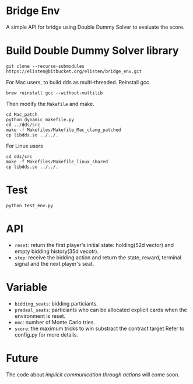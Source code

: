 # Bridge Env

A simple API for bridge using Double Dummy Solver to evaluate the score.

# Build Double Dummy Solver library

```
git clone --recurse-submodules https://elisten@bitbucket.org/elisten/bridge_env.git
```

For Mac users, to build dds as multi-threaded. Reinstall gcc

```brew reinstall gcc --without-multilib```


Then modify the `Makefile` and make.

```
cd Mac_patch
python dynamic_makefile.py
cd ../dds/src
make -f Makefiles/Makefile_Mac_clang_patched
cp libdds.so ../../.
```

For Linux users

```
cd dds/src
make -f Makefiles/Makefile_linux_shared
cp libdds.so ../../.
```

# Test

```python test_env.py```

# API

- `reset`: return the first player's initial state: holding(52d vector) and empty bidding history(35d vecotr). 
- `step`:  receive the bidding action and return the state, reward, terminal signal and the next player's seat.

# Variable

- `bidding_seats`: bidding particiants.
- `predeal_seats`: particiants who can be allocated explicit cards when the environment is reset.
- `nmc`: number of Monte Carlo tries.
- `score`: the maximum tricks to win substract the contract target
Refer to config.py for more details.

# Future

The code about *implicit communication through actions* will come soon.
